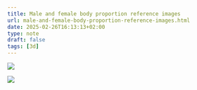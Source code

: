 ```yaml
---
title: Male and female body proportion reference images
url: male-and-female-body-proportion-reference-images.html
date: 2025-02-26T16:13:13+02:00
type: note
draft: false
tags: [3d]
---
```


![](/assets/notes/male-body-proportions.jpg)

![](/assets/notes/female-body-proportions.jpg)

